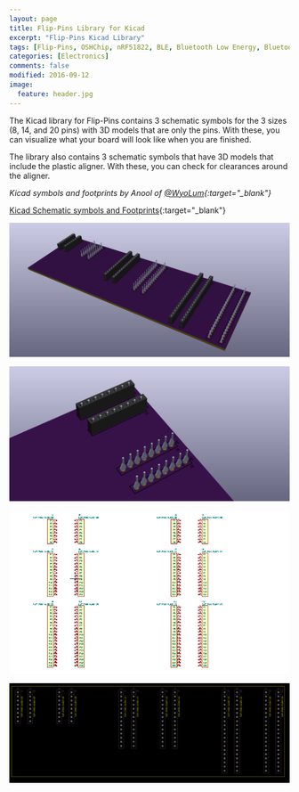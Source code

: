 ```yaml
---
layout: page
title: Flip-Pins Library for Kicad
excerpt: "Flip-Pins Kicad Library"
tags: [Flip-Pins, OSHChip, nRF51822, BLE, Bluetooth Low Energy, Bluetooth Smart]
categories: [Electronics]
comments: false
modified: 2016-09-12
image:
  feature: header.jpg
---
```


The Kicad library for Flip-Pins contains 3 schematic symbols for the 3
sizes (8, 14, and 20 pins) with 3D models that are only the pins. With
these, you can visualize what your board will look like when you are
finished.

The library also contains 3 schematic symbols that have 3D models that
include the plastic aligner. With these, you can check for clearances
around the aligner.

*Kicad symbols and footprints by Anool of [@WyoLum](https://twitter.com/wyolum){:target="_blank"}*

[Kicad Schematic symbols and Footprints](/products/Flip-Pins_Kicad_Symbols_and_Footprints_2016_09_12.zip){:target="_blank"}

![](/images/PCB_with_all_sizes_3D_Kicad.png)

![](/images/PCB_with_just_08_3D_Kicad.png)

![](/images/Flip-Pins_Kicad_Symbols.png)

![](/images/Flip-Pins_Kicad_Footprints.png)
